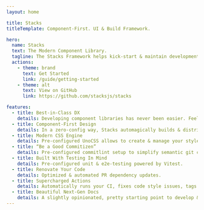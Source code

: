 ```yaml
---
layout: home

title: Stacks
titleTemplate: Component-First. UI & Build Framework.

hero:
  name: Stacks
  text: The Modern Component Library.
  tagline: The Stacks Framework helps kick-start & maintain development of your next library. Without a learning curve, or breaking a sweat.
  actions:
    - theme: brand
      text: Get Started
      link: /guide/getting-started
    - theme: alt
      text: View on GitHub
      link: https://github.com/stacksjs/stacks

features:
  - title: Best-in-Class DX
    details: Developing component libraries has never been easier. Feel the speed of Vite. Experience a deep VS Code integration.
  - title: Component-First Design
    details: In a zero-config way, Stacks automagically builds & distributes Web Component & Vue (2 & 3) libraries for you.
  - title: Modern CSS Engine
    details: Pre-configured UnoCSS allows to create & manage your style guides with ease, Tailwind CSS, Windi CSS, or Bootstrap.
  - title: “Be a Good Commitizen”
    details: Pre-configured commitlint setup to simplify semantic git commits, versioning, changelog generations, and npm releases.
  - title: Built With Testing In Mind
    details: Pre-configured unit & e2e-testing powered by Vitest.
  - title: Renovate Your Code
    details: Optimized & automated PR dependency updates.
  - title: Supercharged Actions
    details: Automatically runs your CI, fixes code style issues, tags releases & creates its changelogs, runs the test suite, etc.
  - title: Beautiful Next-Gen Docs
    details: A slightly opinionated, pretty starting point to develop & present your library. Built with the powers of VitePress.
---
```


